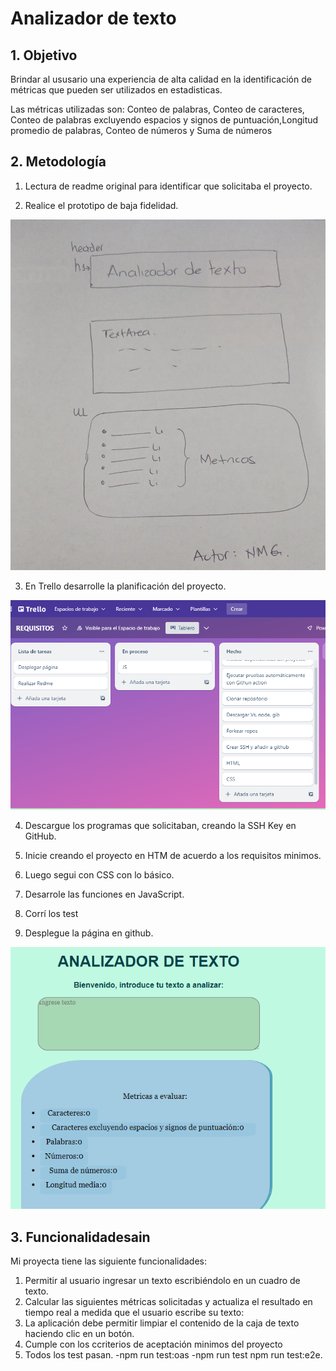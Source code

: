 # Analizador de texto


## 1. Objetivo
Brindar al ususario una experiencia de alta calidad en la identificación de métricas que pueden ser utilizados en estadisticas.

Las métricas utilizadas son: Conteo de palabras, Conteo de caracteres, Conteo de palabras excluyendo espacios y signos de puntuación,Longitud promedio de palabras, Conteo de números y Suma de números

## 2. Metodología
1. Lectura de readme original para identificar que solicitaba el proyecto.

2. Realice el prototipo de baja fidelidad.

![prueba](imagen/boceto.jpg)

3. En Trello desarrolle la planificación del proyecto.

![prueba1](imagen/planificacion.png)

4. Descargue los programas que solicitaban, creando la SSH Key en GitHub.

5. Inicie creando el proyecto en HTM de acuerdo a los requisitos minimos.

6. Luego segui con CSS con lo básico.

7. Desarrole las funciones en JavaScript.

8. Corrí los test

9. Desplegue la página en github.

![prueba2](imagen/Pagina%20terminada.png)

## 3. Funcionalidadesain

Mi proyecta tiene las siguiente funcionalidades:
1. Permitir al usuario ingresar un texto escribiéndolo en un cuadro de texto.
2. Calcular las siguientes métricas solicitadas y actualiza el resultado en tiempo real a medida que el usuario escribe su texto:
3. La aplicación debe permitir limpiar el contenido de la caja de texto haciendo clic en un botón.
4. Cumple con los ccriterios de aceptación minimos del proyecto
5. Todos los test pasan.
-npm run test:oas
-npm run test
npm run test:e2e.
